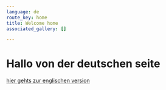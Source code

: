 ```yaml
---
language: de
route_key: home
title: Welcome home
associated_gallery: []

---
```

# Hallo von der deutschen seite

[hier gehts zur englischen version](/en/ "There, there")